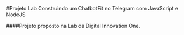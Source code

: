 #Projeto Lab Construindo um ChatbotFit no Telegram com JavaScript e NodeJS

####Projeto proposto na Lab da Digital Innovation One.
